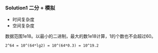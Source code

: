 ### Solution1 二分 + 模拟

- 时间复杂度
- 空间复杂度

数据范围1e18。以最小的二进制，最大的数1e18计算，1的个数也不会超过60。

`2^64 = 10^(64*lg2) = 10^(64*0.3) = 10^19.2`


